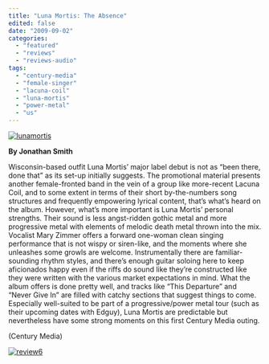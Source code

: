```yaml
---
title: "Luna Mortis: The Absence"
edited: false
date: "2009-09-02"
categories:
  - "featured"
  - "reviews"
  - "reviews-audio"
tags:
  - "century-media"
  - "female-singer"
  - "lacuna-coil"
  - "luna-mortis"
  - "power-metal"
  - "us"
---
```


[![lunamortis](http://www.hellbound.ca/wp-content/uploads/2009/09/lunamortis.jpg "lunamortis")](http://www.hellbound.ca/wp-content/uploads/2009/09/lunamortis.jpg)

**By Jonathan Smith**

Wisconsin-based outfit Luna Mortis’ major label debut is not as “been there, done that” as its set-up initially suggests. The promotional material presents another female-fronted band in the vein of a group like more-recent Lacuna Coil, and to some extent in terms of their short by-the-numbers song structures and frequently empowering lyrical content, that’s what’s heard on the album. However, what’s more important is Luna Mortis’ personal strengths. Their sound is less angst-ridden gothic metal and more progressive metal with elements of melodic death metal thrown into the mix. Vocalist Mary Zimmer offers a forward one-woman clean singing performance that is not wispy or siren-like, and the moments where she unleashes some growls are welcome. Instrumentally there are familiar-sounding rhythm styles, and there’s enough guitar soloing here to keep aficionados happy even if the riffs do sound like they’re constructed like they were written with the various market expectations in mind. What the album offers is done pretty well, and tracks like “This Departure” and “Never Give In” are filled with catchy sections that suggest things to come. Especially well-suited to be part of a progressive/power metal tour (such as their upcoming dates with Edguy), Luna Mortis are predictable but nevertheless have some strong moments on this first Century Media outing.

(Century Media)

[![review6](http://www.hellbound.ca/wp-content/uploads/2009/08/review6.png "review6")](http://www.hellbound.ca/wp-content/uploads/2009/08/review6.png)
